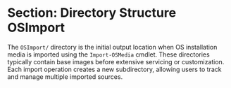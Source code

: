 # Section: Directory Structure OSImport

The `OSImport/` directory is the initial output location when OS installation media is imported using the `Import-OSMedia` cmdlet. These directories typically contain base images before extensive servicing or customization. Each import operation creates a new subdirectory, allowing users to track and manage multiple imported sources.
